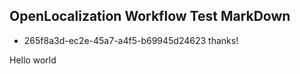 ## OpenLocalization Workflow Test MarkDown
* 265f8a3d-ec2e-45a7-a4f5-b69945d24623 
thanks!

Hello world